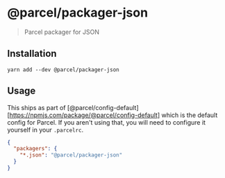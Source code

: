 # @parcel/packager-json

> Parcel packager for JSON

## Installation

```
yarn add --dev @parcel/packager-json
```

## Usage

This ships as part of [@parcel/config-default][https://npmjs.com/package/@parcel/config-default]
which is the default config for Parcel. If you aren't using that, you will need
to configure it yourself in your `.parcelrc`.

```json
{
  "packagers": {
    "*.json": "@parcel/packager-json"
  }
}
```
